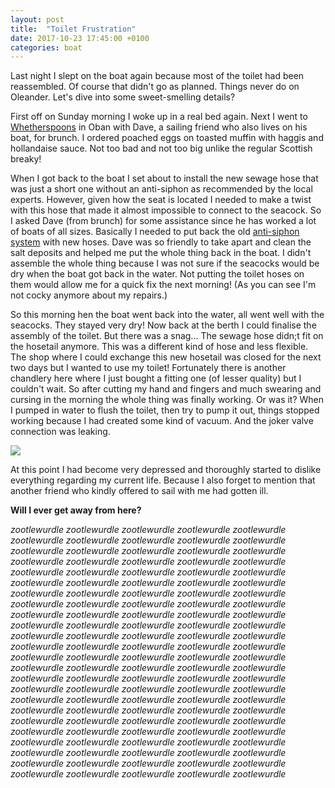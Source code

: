```yaml
---
layout: post
title:  "Toilet Frustration"
date: 2017-10-23 17:45:00 +0100
categories: boat
---
```

Last night I slept on the boat again because most of the toilet had been reassembled. Of course that didn't go as planned. Things never do on Oleander. Let's dive into some sweet-smelling details?

First off on Sunday morning I woke up in a real bed again. Next I went to [Whetherspoons](https://en.wikipedia.org/wiki/Wetherspoons) in Oban with Dave, a sailing friend who also lives on his boat, for brunch. I ordered poached eggs on toasted muffin with haggis and hollandaise sauce. Not too bad and not too big unlike the regular Scottish breaky!

When I got back to the boat I set about to install the new sewage hose that was just a short one without an anti-siphon as recommended by the local experts. However, given how the seat is located I needed to make a twist with this hose that made it almost impossible to connect to the seacock. So I asked Dave (from brunch) for some assistance since he has worked a lot of boats of all sizes. Basically I needed to put back the old [anti-siphon system](http://myboatsgear.com/2016/12/26/vented-loops/) with new hoses. Dave was so friendly to take apart and clean the salt deposits and helped me put the whole thing back in the boat. I didn't assemble the whole thing because I was not sure if the seacocks would be dry when the boat got back in the water. Not putting the toilet hoses on them would allow me for a quick fix the next morning! (As you can see I'm not cocky anymore about my repairs.)

So this morning hen the boat went back into the water, all went well with the seacocks. They stayed very dry! Now back at the berth I could finalise the assembly of the toilet. But there was a snag... The sewage hose didn;t fit on the hosetail anymore. This was a different kind of hose and less flexible. The shop where I could exchange this new hosetail was closed for the next two days but I wanted to use my toilet! Fortunately there is another chandlery here where I just bought a fitting one (of lesser quality) but I couldn't wait. So after cutting my hand and fingers and much swearing and cursing in the morning the whole thing was finally working. Or was it? When I pumped in water to flush the toilet, then try to pump it out, things stopped working because I had created some kind of vacuum. And the joker valve connection was leaking.

<img src="https://68.media.tumblr.com/07a1a37fcb83ba74457bc12c9445f055/tumblr_mr6s17NyNs1rxlgn6o1_500.gif"/>

At this point I had become very depressed and thoroughly started to dislike everything regarding my current life. Because I also forget to mention that another friend who kindly offered to sail with me had gotten ill.

**Will I ever get away from here?**

*zootlewurdle zootlewurdle  zootlewurdle zootlewurdle zootlewurdle zootlewurdle zootlewurdle zootlewurdle zootlewurdle zootlewurdle zootlewurdle zootlewurdle zootlewurdle zootlewurdle zootlewurdle zootlewurdle zootlewurdle zootlewurdle zootlewurdle zootlewurdle zootlewurdle zootlewurdle zootlewurdle zootlewurdle zootlewurdle zootlewurdle zootlewurdle zootlewurdle zootlewurdle zootlewurdle zootlewurdle zootlewurdle zootlewurdle zootlewurdle zootlewurdle zootlewurdle zootlewurdle zootlewurdle zootlewurdle zootlewurdle zootlewurdle zootlewurdle zootlewurdle zootlewurdle zootlewurdle zootlewurdle zootlewurdle zootlewurdle zootlewurdle zootlewurdle zootlewurdle zootlewurdle zootlewurdle zootlewurdle zootlewurdle zootlewurdle zootlewurdle zootlewurdle zootlewurdle zootlewurdle zootlewurdle zootlewurdle zootlewurdle zootlewurdle zootlewurdle zootlewurdle zootlewurdle zootlewurdle zootlewurdle zootlewurdle zootlewurdle zootlewurdle zootlewurdle zootlewurdle zootlewurdle zootlewurdle zootlewurdle zootlewurdle zootlewurdle zootlewurdle zootlewurdle zootlewurdle zootlewurdle zootlewurdle zootlewurdle zootlewurdle zootlewurdle zootlewurdle zootlewurdle zootlewurdle zootlewurdle zootlewurdle zootlewurdle zootlewurdle zootlewurdle zootlewurdle zootlewurdle zootlewurdle zootlewurdle zootlewurdle zootlewurdle zootlewurdle zootlewurdle zootlewurdle zootlewurdle zootlewurdle zootlewurdle zootlewurdle zootlewurdle zootlewurdle zootlewurdle zootlewurdle zootlewurdle zootlewurdle zootlewurdle zootlewurdle zootlewurdle zootlewurdle zootlewurdle zootlewurdle*